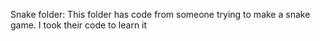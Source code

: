 Snake folder: 
  This folder has code from someone trying to make a snake game. I took their code to learn it

